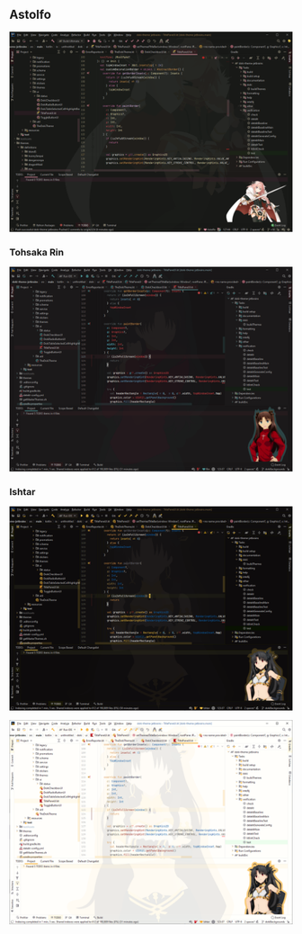 ## Astolfo

![astolfo dark code](../assets/screenshots/fate/astolfo_dark_code.png)

### Tohsaka Rin

![rin dark code](../assets/screenshots/fate/rin_dark_code.png)


### Ishtar


![ishtar dark code](../assets/screenshots/fate/ishtar_dark_code.png)


![ishtar light code](../assets/screenshots/fate/ishtar_light_code.png)


